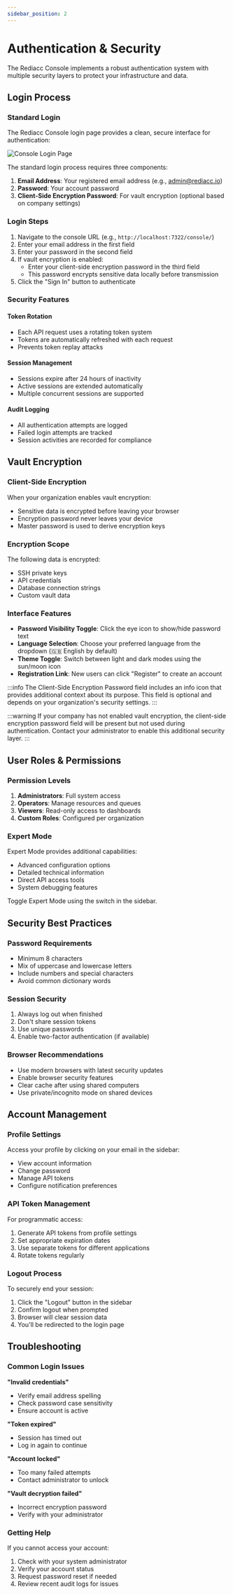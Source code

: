 ```yaml
---
sidebar_position: 2
---
```


# Authentication & Security

The Rediacc Console implements a robust authentication system with multiple security layers to protect your infrastructure and data.

## Login Process

### Standard Login

The Rediacc Console login page provides a clean, secure interface for authentication:

![Console Login Page](./assets/screenshots/console-login-updated.png)

The standard login process requires three components:

1. **Email Address**: Your registered email address (e.g., admin@rediacc.io)
2. **Password**: Your account password  
3. **Client-Side Encryption Password**: For vault encryption (optional based on company settings)

### Login Steps

1. Navigate to the console URL (e.g., `http://localhost:7322/console/`)
2. Enter your email address in the first field
3. Enter your password in the second field
4. If vault encryption is enabled:
   - Enter your client-side encryption password in the third field
   - This password encrypts sensitive data locally before transmission
5. Click the "Sign In" button to authenticate

### Security Features

#### Token Rotation
- Each API request uses a rotating token system
- Tokens are automatically refreshed with each request
- Prevents token replay attacks

#### Session Management
- Sessions expire after 24 hours of inactivity
- Active sessions are extended automatically
- Multiple concurrent sessions are supported

#### Audit Logging
- All authentication attempts are logged
- Failed login attempts are tracked
- Session activities are recorded for compliance

## Vault Encryption

### Client-Side Encryption

When your organization enables vault encryption:
- Sensitive data is encrypted before leaving your browser
- Encryption password never leaves your device
- Master password is used to derive encryption keys

### Encryption Scope

The following data is encrypted:
- SSH private keys
- API credentials
- Database connection strings
- Custom vault data

### Interface Features

- **Password Visibility Toggle**: Click the eye icon to show/hide password text
- **Language Selection**: Choose your preferred language from the dropdown (🇬🇧 English by default)
- **Theme Toggle**: Switch between light and dark modes using the sun/moon icon
- **Registration Link**: New users can click "Register" to create an account

:::info
The Client-Side Encryption Password field includes an info icon that provides additional context about its purpose. This field is optional and depends on your organization's security settings.
:::

:::warning
If your company has not enabled vault encryption, the client-side encryption password field will be present but not used during authentication. Contact your administrator to enable this additional security layer.
:::

## User Roles & Permissions

### Permission Levels

1. **Administrators**: Full system access
2. **Operators**: Manage resources and queues
3. **Viewers**: Read-only access to dashboards
4. **Custom Roles**: Configured per organization

### Expert Mode

Expert Mode provides additional capabilities:
- Advanced configuration options
- Detailed technical information
- Direct API access tools
- System debugging features

Toggle Expert Mode using the switch in the sidebar.

## Security Best Practices

### Password Requirements
- Minimum 8 characters
- Mix of uppercase and lowercase letters
- Include numbers and special characters
- Avoid common dictionary words

### Session Security
1. Always log out when finished
2. Don't share session tokens
3. Use unique passwords
4. Enable two-factor authentication (if available)

### Browser Recommendations
- Use modern browsers with latest security updates
- Enable browser security features
- Clear cache after using shared computers
- Use private/incognito mode on shared devices

## Account Management

### Profile Settings

Access your profile by clicking on your email in the sidebar:
- View account information
- Change password
- Manage API tokens
- Configure notification preferences

### API Token Management

For programmatic access:
1. Generate API tokens from profile settings
2. Set appropriate expiration dates
3. Use separate tokens for different applications
4. Rotate tokens regularly

### Logout Process

To securely end your session:
1. Click the "Logout" button in the sidebar
2. Confirm logout when prompted
3. Browser will clear session data
4. You'll be redirected to the login page

## Troubleshooting

### Common Login Issues

**"Invalid credentials"**
- Verify email address spelling
- Check password case sensitivity
- Ensure account is active

**"Token expired"**
- Session has timed out
- Log in again to continue

**"Account locked"**
- Too many failed attempts
- Contact administrator to unlock

**"Vault decryption failed"**
- Incorrect encryption password
- Verify with your administrator

### Getting Help

If you cannot access your account:
1. Check with your system administrator
2. Verify your account status
3. Request password reset if needed
4. Review recent audit logs for issues